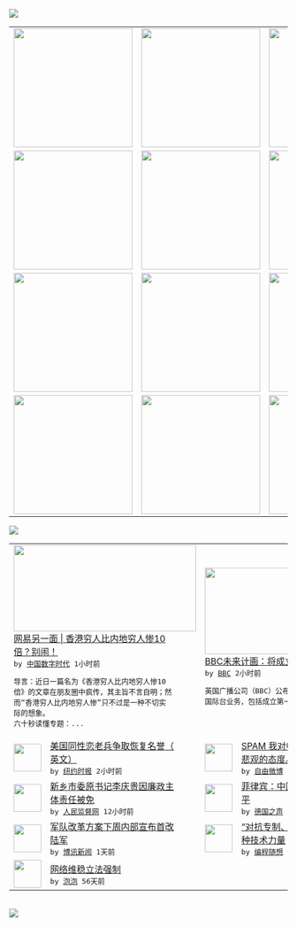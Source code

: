 

<a href="https://github.com/greatfire/z/raw/master/FreeBrowser.apk"><img src="https://raw.githubusercontent.com/greatfire/wiki/master/x/header.png" /></a><table><tr><td width="262" align="center" valign="center"><a href="https://github.com/greatfire/wiki/wiki/nyt" title="纽约时报中文网 国际纵览"><img src="https://raw.githubusercontent.com/greatfire/wiki/master/x/nyt_flag.png" width="215"/></a></td><td width="262" align="center" valign="center"><a href="https://github.com/greatfire/wiki/wiki/dw" title=""><img src="https://raw.githubusercontent.com/greatfire/wiki/master/x/dw_flag.png" width="215"/></a></td><td width="262" align="center" valign="center"><a href="https://github.com/greatfire/wiki/wiki/rmjd" title=""><img src="https://raw.githubusercontent.com/greatfire/wiki/master/x/rmjd_flag.png" width="215"/></a></td></tr><tr><td width="262" align="center" valign="center"><a href="https://github.com/paopaonetizen/website" title="泡泡 - 未经审查的互联网信息"><img src="https://raw.githubusercontent.com/greatfire/wiki/master/x/pp_flag.png" width="215"/></a></td><td width="262" align="center" valign="center"><a href="https://github.com/getlantern/mirror" title="以及自由微博和GreatFire.org官方中文论坛"><img src="https://raw.githubusercontent.com/greatfire/wiki/master/x/lantern_flag.png" width="215"/></a></td><td width="262" align="center" valign="center"><a href="https://github.com/cdtmirrors/m/" title=""><img src="https://raw.githubusercontent.com/greatfire/wiki/master/x/cdt_flag.png" width="215"/></a></td></tr><tr><td width="262" align="center" valign="center"><a href="https://github.com/program-think/blog" title="编程随想的博客"><img src="https://raw.githubusercontent.com/greatfire/wiki/master/x/pt_flag.png" width="215"/></a></td><td width="262" align="center" valign="center"><a href="https://github.com/greatfire/wiki/wiki/bbc" title=""><img src="https://raw.githubusercontent.com/greatfire/wiki/master/x/bbc_flag.png" width="215"/></a></td><td width="262" align="center" valign="center"><a href="https://github.com/freeweibo/s" title="自由微博 - 匿名和不受屏蔽的新浪微博搜索"><img src="https://raw.githubusercontent.com/greatfire/wiki/master/x/fw_flag.png" width="215"/></a></td></tr><tr><td width="262" align="center" valign="center"><a href="https://github.com/greatfire/wiki/wiki/google" title=""><img src="https://raw.githubusercontent.com/greatfire/wiki/master/x/google_flag.png" width="215"/></a></td><td width="262" align="center" valign="center"><a href="https://github.com/bxnews/boxun" title=""><img src="https://raw.githubusercontent.com/greatfire/wiki/master/x/bx_flag.png" width="215"/></a></td><td width="262" align="center" valign="center"><a href="https://github.com/greatfire/wiki/wiki/open-source" title="欢迎访问GreatFire.org开发者项目网站"><img src="https://raw.githubusercontent.com/greatfire/wiki/master/x/open-source_flag.png" width="215"/></a></td></tr></table><img src="https://raw.githubusercontent.com/greatfire/wiki/master/x/newsfeed text.png" /><table cols="4"><tr><td colspan="2" width="380"><a href="http://feedproxy.google.com/~r/chinadigitaltimes/IyPt/~3/DK271VBs2DY/"><img src="http://chinadigitaltimes.net/chinese/files/2015/09/%E5%8F%A6%E4%B8%80%E9%9D%A2.jpg" width="330" height="156"/></a></br><a href="http://feedproxy.google.com/~r/chinadigitaltimes/IyPt/~3/DK271VBs2DY/">网易另一面 | 香港穷人比内地穷人惨10<br/>倍？别闹！</a></br><kbd> by <a href="http://chinadigitaltimes.net/chinese/">中国数字时代</a> 1小时前 </kbd></br><pre>导言：近日一篇名为《香港穷人比内地穷人惨10<br/>倍》的文章在朋友圈中疯传，其主旨不言自明；然<br/>而“香港穷人比内地穷人惨”只不过是一种不切实<br/>际的想象。
六十秒读懂专题：...</pre></td><td colspan="2" width="380"><a href="http://www.bbc.com/zhongwen/simp/uk/2015/09/150907_bbc_north_korea"><img src="http://ichef.bbci.co.uk/news/ws/106/amz/worldservice/live/assets/images/2015/09/07/150907044042_tony_hall_bbc_304x171_afp_nocredit.jpg" width="330" height="156"/></a></br><a href="http://www.bbc.com/zhongwen/simp/uk/2015/09/150907_bbc_north_korea">BBC未来计画：将成立对朝鲜广播</a></br><kbd> by <a href="http://www.bbc.co.uk/zhongwen/simp">BBC</a> 2小时前 </kbd></br><pre>英国广播公司（BBC）公布未来计画，将要拓展<br/>国际台业务，包括成立第一个对朝鲜的新闻广播。</pre></td></tr><tr><td><img src="http://static01.nyt.com/images/2015/09/04/us/00veterans-web01/00veterans-web01-articleLarge.jpg" width="50" height="50"/></td><td width="280"><a href="https://d3qlz4p8smvoli.cloudfront.net/usa/20150907/cc07veterans/">美国同性恋老兵争取恢复名誉（<br/>英文）</a></br><kbd> by <a href="http://m.cn.nytimes.com/">纽约时报</a> 2小时前 </kbd></td><td><img src="https://raw.githubusercontent.com/greatfire/wiki/master/x/fw_logo.png" width="50" height="50"/></td><td width="280"><a href="https://freeweibo.com/weibo/3884412473407143">SPAM 我对中国未来持极度<br/>悲观的态度。白痴式的洗...</a></br><kbd> by <a href="https://freeweibo.com/">自由微博</a> 2小时前 </kbd></td></tr><tr><td><img src="https://raw.githubusercontent.com/greatfire/wiki/master/x/rmjd_logo.png" width="50" height="50"/></td><td width="280"><a href="http://www.rmjdw.com//fanfuqianshao/20150906/15170.html">新乡市委原书记李庆贵因廉政主<br/>体责任被免 </a></br><kbd> by <a href="http://www.rmjdw.com/">人民监督网</a> 12小时前 </kbd></td><td><img src="http://www.dw.com/image/0,,18628791_302,00.jpg" width="50" height="50"/></td><td width="280"><a href="http://dw.com/p/1GRua?maca=chi-GK-text-greatfire-all-chinese-15625-xml-mrss">菲律宾：中国不要光口头宣扬和<br/>平</a></br><kbd> by <a href="http://dw.de">德国之声</a> 1天前 </kbd></td></tr><tr><td><img src="https://raw.githubusercontent.com/greatfire/wiki/master/x/bx_logo.png" width="50" height="50"/></td><td width="280"><a href="http://www.boxun.com/news/gb/china/2015/09/201509061057.shtml">军队改革方案下周内部宣布首改<br/>陆军</a></br><kbd> by <a href="http://www.boxun.com">博讯新闻</a> 1天前 </kbd></td><td><img src="https://raw.githubusercontent.com/greatfire/wiki/master/x/pt_logo.png" width="50" height="50"/></td><td width="280"><a href="http://feedproxy.google.com/~r/programthink/~3/vOvckDbfIls/Technology-and-Freedom.html">“对抗专制、捍卫自由”的 N<br/> 种技术力量</a></br><kbd> by <a href="http://program-think.blogspot.com">编程随想</a> 7天前 </kbd></td></tr><tr><td><img src="http://pao-pao.net/sites/pao-pao.net/files/styles/base_adaptive/public/6523513689_baeec3c53c_z_0.jpg?itok=NM8cQ_d1" width="50" height="50"/></td><td width="280"><a href="https://pao-pao.net/article/593">网络维稳立法强制</a></br><kbd> by <a href="https://pao-pao.net">泡泡</a> 56天前 </kbd></td></table></br><a href="https://github.com/greatfire/z/raw/master/FreeBrowser.apk"><img src="https://raw.githubusercontent.com/greatfire/wiki/master/x/download app.png" /></a>